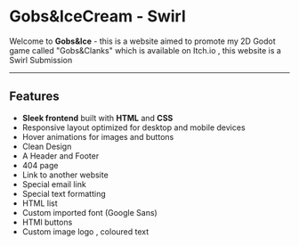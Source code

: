 # Gobs&IceCream - Swirl

Welcome to **Gobs&Ice** - this is a website aimed to promote my 2D Godot game called "Gobs&Clanks" which is available on Itch.io , this website is a Swirl Submission

---

## Features

- **Sleek frontend** built with **HTML** and **CSS**
- Responsive layout optimized for desktop and mobile devices  
- Hover animations for images and buttons
- Clean Design
- A Header and Footer
- 404 page
- Link to another website
- Special email link
- Special text formatting
- HTML list
- Custom imported font (Google Sans)
- HTMl buttons
- Custom image logo , coloured text  

